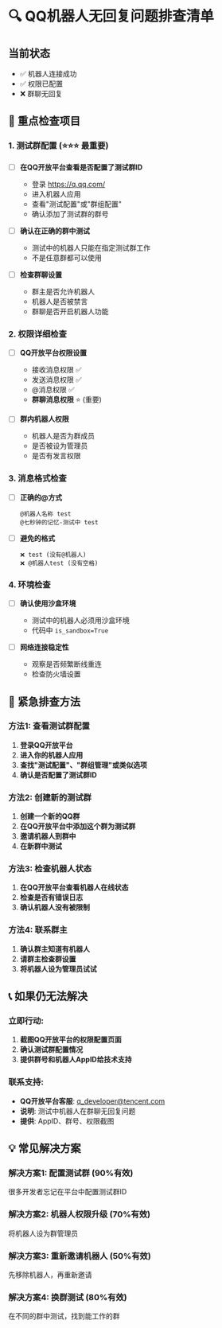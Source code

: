 # 🔍 QQ机器人无回复问题排查清单

## 当前状态
- ✅ 机器人连接成功
- ✅ 权限已配置
- ❌ 群聊无回复

## 🎯 重点检查项目

### 1. 测试群配置 (⭐⭐⭐ 最重要)
- [ ] **在QQ开放平台查看是否配置了测试群ID**
  - 登录 https://q.qq.com/
  - 进入机器人应用
  - 查看"测试配置"或"群组配置"
  - 确认添加了测试群的群号

- [ ] **确认在正确的群中测试**
  - 测试中的机器人只能在指定测试群工作
  - 不是任意群都可以使用

- [ ] **检查群聊设置**
  - 群主是否允许机器人
  - 机器人是否被禁言
  - 群聊是否开启机器人功能

### 2. 权限详细检查
- [ ] **QQ开放平台权限设置**
  - 接收消息权限 ✅
  - 发送消息权限 ✅
  - @消息权限 ✅
  - **群聊消息权限** ⭐ (重要)

- [ ] **群内机器人权限**
  - 机器人是否为群成员
  - 是否被设为管理员
  - 是否有发言权限

### 3. 消息格式检查
- [ ] **正确的@方式**
  ```
  @机器人名称 test
  @七秒钟的记忆-测试中 test
  ```

- [ ] **避免的格式**
  ```
  ❌ test (没有@机器人)
  ❌ @机器人test (没有空格)
  ```

### 4. 环境检查
- [ ] **确认使用沙盒环境**
  - 测试中的机器人必须用沙盒环境
  - 代码中 `is_sandbox=True`

- [ ] **网络连接稳定性**
  - 观察是否频繁断线重连
  - 检查防火墙设置

## 🚨 紧急排查方法

### 方法1: 查看测试群配置
1. **登录QQ开放平台**
2. **进入你的机器人应用**
3. **查找"测试配置"、"群组管理"或类似选项**
4. **确认是否配置了测试群ID**

### 方法2: 创建新的测试群
1. **创建一个新的QQ群**
2. **在QQ开放平台中添加这个群为测试群**
3. **邀请机器人到群中**
4. **在新群中测试**

### 方法3: 检查机器人状态
1. **在QQ开放平台查看机器人在线状态**
2. **检查是否有错误日志**
3. **确认机器人没有被限制**

### 方法4: 联系群主
1. **确认群主知道有机器人**
2. **请群主检查群设置**
3. **将机器人设为管理员试试**

## 📞 如果仍无法解决

### 立即行动:
1. **截图QQ开放平台的权限配置页面**
2. **确认测试群配置情况**
3. **提供群号和机器人AppID给技术支持**

### 联系支持:
- **QQ开放平台客服**: q_developer@tencent.com
- **说明**: 测试中机器人在群聊无回复问题
- **提供**: AppID、群号、权限截图

## 💡 常见解决方案

### 解决方案1: 配置测试群 (90%有效)
很多开发者忘记在平台中配置测试群ID

### 解决方案2: 机器人权限升级 (70%有效)
将机器人设为群管理员

### 解决方案3: 重新邀请机器人 (50%有效)
先移除机器人，再重新邀请

### 解决方案4: 换群测试 (80%有效)
在不同的群中测试，找到能工作的群

